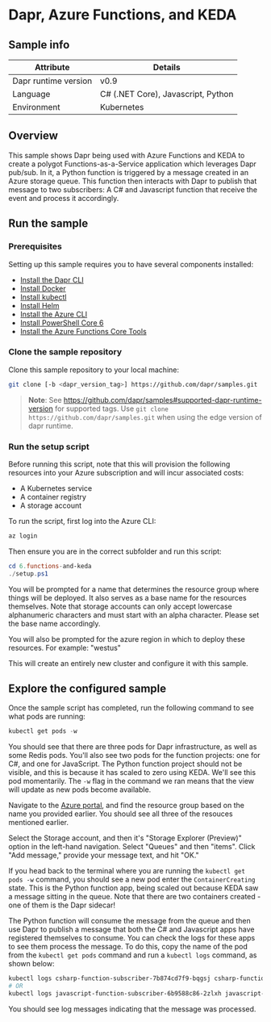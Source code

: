 # Dapr, Azure Functions, and KEDA

## Sample info
| Attribute | Details |
|--------|--------|
| Dapr runtime version | v0.9 |
| Language | C# (.NET Core), Javascript, Python | 
| Environment | Kubernetes |

## Overview

This sample shows Dapr being used with Azure Functions and KEDA to create a polygot Functions-as-a-Service application which leverages Dapr pub/sub. In it, a Python function is triggered by a message created in an Azure storage queue. This function then interacts with Dapr to publish that message to two subscribers: A C# and Javascript function that receive the event and process it accordingly.

## Run the sample

### Prerequisites

Setting up this sample requires you to have several components installed:

- [Install the Dapr CLI](https://github.com/dapr/cli)
- [Install Docker](https://docs.docker.com/install/)
- [Install kubectl](https://kubernetes.io/docs/tasks/tools/install-kubectl/)
- [Install Helm](https://github.com/helm/helm)
- [Install the Azure CLI](https://docs.microsoft.com/en-us/cli/azure/install-azure-cli?view=azure-cli-latest)
- [Install PowerShell Core 6](https://github.com/PowerShell/PowerShell)
- [Install the Azure Functions Core Tools](https://docs.microsoft.com/azure/azure-functions/functions-run-local#v2)

### Clone the sample repository
Clone this sample repository to your local machine:
```bash
git clone [-b <dapr_version_tag>] https://github.com/dapr/samples.git
```
> **Note**: See https://github.com/dapr/samples#supported-dapr-runtime-version for supported tags. Use `git clone https://github.com/dapr/samples.git` when using the edge version of dapr runtime.

### Run the setup script

Before running this script, note that this will provision the following resources into your Azure subscription and will incur associated costs:

- A Kubernetes service
- A container registry
- A storage account

To run the script, first log into the Azure CLI:

```powershell
az login
```

Then ensure you are in the correct subfolder and run this script:

```powershell
cd 6.functions-and-keda
./setup.ps1
```

You will be prompted for a name that determines the resource group where things will be deployed. It also serves as a base name for the resources themselves. Note that storage accounts can only accept lowercase alphanumeric characters and must start with an alpha character. Please set the base name accordingly.

You will also be prompted for the azure region in which to deploy these resources. For example: "westus"

This will create an entirely new cluster and configure it with this sample.

## Explore the configured sample

Once the sample script has completed, run the following command to see what pods are running:

```powershell
kubectl get pods -w
```

You should see that there are three pods for Dapr infrastructure, as well as some Redis pods. You'll also see two pods for the function projects: one for C#, and one for JavaScript. The Python function project should not be visible, and this is because it has scaled to zero using KEDA. We'll see this pod momentarily. The `-w` flag in the command we ran means that the view will update as new pods become available.

Navigate to the [Azure portal](https://portal.azure.com), and find the resource group based on the name you provided earlier. You should see all three of the resouces mentioned earlier.

Select the Storage account, and then it's "Storage Explorer (Preview)" option in the left-hand navigation. Select "Queues" and then "items". Click "Add message," provide your message text, and hit "OK."

If you head back to the terminal where you are running the `kubectl get pods -w` command, you should see a new pod enter the `ContainerCreating` state. This is the Python function app, being scaled out because KEDA saw a message sitting in the queue. Note that there are two containers created - one of them is the Dapr sidecar!

The Python function will consume the message from the queue and then use Dapr to publish a message that both the C# and Javascript apps have registered themselves to consume. You can check the logs for these apps to see them process the message. To do this, copy the name of the pod from the `kubectl get pods` command and run a `kubectl logs` command, as shown below:

```powershell
kubectl logs csharp-function-subscriber-7b874cd7f9-bqgsj csharp-function-subscriber
# OR
kubectl logs javascript-function-subscriber-6b9588c86-2zlxh javascript-function-subscriber
```

You should see log messages indicating that the message was processed.
